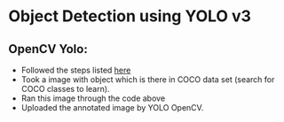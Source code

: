 # Object Detection using YOLO v3

## OpenCV Yolo:

- Followed the steps listed [here](https://pysource.com/2019/06/27/yolo-object-detection-using-opencv-with-python/)
- Took a image with object which is there in COCO data set (search for COCO classes to learn).
- Ran this image through the code above
- Uploaded the annotated image by YOLO OpenCV.